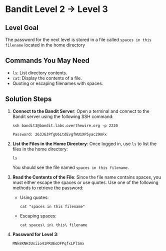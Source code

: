 # Bandit Level 2 → Level 3

## Level Goal
The password for the next level is stored in a file called `spaces in this filename` located in the home directory



## Commands You May Need
- `ls`: List directory contents.
- `cat`: Display the contents of a file.
- Quoting or escaping filenames with spaces.

## Solution Steps

1. **Connect to the Bandit Server**:
   Open a terminal and connect to the Bandit server using the following SSH command:
   
   ```
   ssh bandit3@bandit.labs.overthewire.org -p 2220
   ```
   ```
   Password: 263JGJPfgU6LtdEvgfWU1XP5yac29mFx
   ```

2. **List the Files in the Home Directory**:
   Once logged in, use `ls` to list the files in the home directory:

   ```
   ls
   ```

   You should see the file named `spaces in this filename`.

3. **Read the Contents of the File**:
   Since the file name contains spaces, you must either escape the spaces or use quotes. Use one of the following methods to retrieve the password:

   - Using quotes:
     ```
     cat "spaces in this filename"
     ```

   - Escaping spaces:
     ```
     cat spaces\ in\ this\ filename
     ```

4. **Password for Level 3**:
   ```
   MNk8KNH3Usiio41PRUEoDFPqfxLPlSmx
   ```
